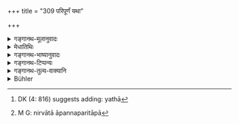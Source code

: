 +++
title = "309 परिपूर्णं यथा"

+++

<details><summary>गङ्गानथ-मूलानुवादः</summary>

The people rejoice at seeing the full moon; the king at whose appearance the people rejoice in that manner is a king who fulfills the functions of the moon.—(309)
</details>

<details><summary>मेधातिथिः</summary>

अक्रोधनेन प्रसाधनालंकारवता प्रहृष्टवदनेन प्रजादर्शनकाले भवितव्यम् ।[^७६९] निर्वातपरितापा[^७७०] भवन्तीत्य् अर्थः ॥ ९.३०९ ॥


[^७७०]:
     M G: nirvātā āpannaparitāpā


[^७६९]:
     DK (4: 816) suggests adding: yathā
</details>

<details><summary>गङ्गानथ-भाष्यानुवादः</summary>

What this means is that at the time that the King is seeing his people he shall be free from anger, joyous in countenance^ and wearing fine dresses and ornaments.

The people ‘*rejoice*’ at seeing the King,—*i.e*., all their sorrows disappear.—(309)
</details>

<details><summary>गङ्गानथ-टिप्पन्यः</summary>

This verse is quoted in *Vīramitrodaya* (Rājanīti, p. 19).
</details>

<details><summary>गङ्गानथ-तुल्य-वाक्यानि</summary>

**(verses 9.301-312)  
**

[\[See texts under
7.1-42.\]]
</details>

<details><summary>Bühler</summary>

309	He is a king, taking upon himself the office of the Moon, whose (appearance) his subjects (greet with as great joy) as men feel on seeing the full moon.
</details>
